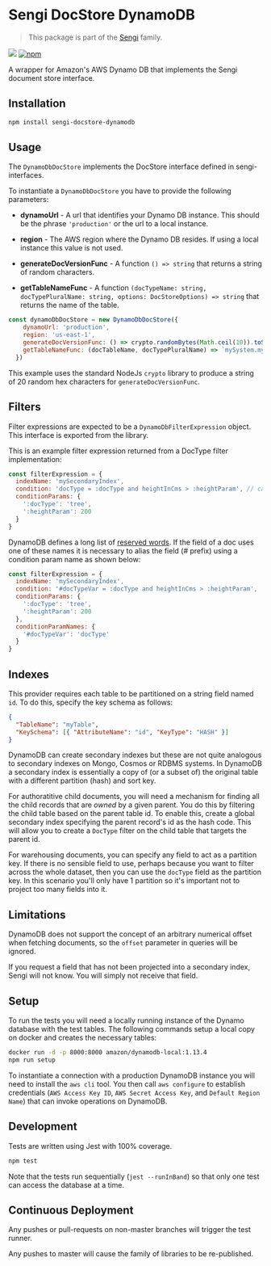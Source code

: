# Sengi DocStore DynamoDB
 
> This package is part of the [Sengi](https://github.com/karlhulme/sengi) family.

![](https://github.com/karlhulme/sengi/workflows/CD/badge.svg)
[![npm](https://img.shields.io/npm/v/sengi-docstore-dynamodb.svg)](https://www.npmjs.com/package/sengi-docstore-dynamodb)

A wrapper for Amazon's AWS Dynamo DB that implements the Sengi document store interface.

## Installation

```bash
npm install sengi-docstore-dynamodb
```

## Usage

The `DynamoDbDocStore` implements the DocStore interface defined in sengi-interfaces.

To instantiate a `DynamoDbDocStore` you have to provide the following parameters:

* **dynamoUrl** - A url that identifies your Dynamo DB instance.  This should be the phrase `'production'` or the url to a local instance.

* **region** - The AWS region where the Dynamo DB resides.  If using a local instance this value is not used.

* **generateDocVersionFunc** - A function `() => string` that returns a string of random characters.

* **getTableNameFunc** - A function `(docTypeName: string, docTypePluralName: string, options: DocStoreOptions) => string` that returns the name of the table.

```javascript
const dynamoDbDocStore = new DynamoDbDocStore({
    dynamoUrl: 'production',
    region: 'us-east-1',
    generateDocVersionFunc: () => crypto.randomBytes(Math.ceil(10)).toString('hex').slice(0, 20),
    getTableNameFunc: (docTableName, docTypePluralName) => `mySystem.myEnv.${docTypePluralName}`
  })
```

This example uses the standard NodeJs `crypto` library to produce a string of 20 random hex characters for `generateDocVersionFunc`.


## Filters

Filter expressions are expected to be a `DynamoDbFilterExpression` object.  This interface is exported from the library.

This is an example filter expression returned from a DocType filter implementation:

```javascript
const filterExpression = {
  indexName: 'mySecondaryIndex',
  condition: 'docType = :docType and heightInCms > :heightParam', // can use just the equality, or equality and sort
  conditionParams: {
    ':docType': 'tree',
    ':heightParam': 200
  }
}
```

DynamoDB defines a long list of [reserved words](https://docs.aws.amazon.com/amazondynamodb/latest/developerguide/ReservedWords.html).  If the field of a doc uses one of these names it is necessary to alias the field (# prefix) using a condition param name as shown below:

```javascript
const filterExpression = {
  indexName: 'mySecondaryIndex',
  condition: '#docTypeVar = :docType and heightInCms > :heightParam',
  conditionParams: {
    ':docType': 'tree',
    ':heightParam': 200
  },
  conditionParamNames: {
    '#docTypeVar': 'docType'
  }
}
```

## Indexes

This provider requires each table to be partitioned on a string field named `id`.  To do this, specify the key schema as follows:

```json
{
  "TableName": "myTable",
  "KeySchema": [{ "AttributeName": "id", "KeyType": "HASH" }]
}
```

DynamoDB can create secondary indexes but these are not quite analogous to secondary indexes on Mongo, Cosmos or RDBMS systems.  In DynamoDB a secondary index is essentially a copy of (or a subset of) the original table with a different partition (hash) and sort key.

For authoratitive child documents, you will need a mechanism for finding all the child records that are *owned* by a given parent.  You do this by filtering the child table based on the parent table id.  To enable this, create a global secondary index specifying the parent record's id as the hash code.  This will allow you to create a `DocType` filter on the child table that targets the parent id.

For warehousing documents, you can specify any field to act as a partition key.  If there is no sensible field to use, perhaps because you want to filter across the whole dataset, then you can use the `docType` field as the partition key.  In this scenario you'll only have 1 partition so it's important not to project too many fields into it.


## Limitations

DynamoDB does not support the concept of an arbitrary numerical offset when fetching documents, so the `offset` parameter in queries will be ignored.

If you request a field that has not been projected into a secondary index, Sengi will not know.  You will simply not receive that field.


## Setup

To run the tests you will need a locally running instance of the Dynamo database with the test tables.  The following commands setup a local copy on docker and creates the necessary tables:

```bash
docker run -d -p 8000:8000 amazon/dynamodb-local:1.13.4
npm run setup
```

To instantiate a connection with a production DynamoDB instance you will need to install the `aws cli` tool.  You then call `aws configure` to establish credentials (`AWS Access Key ID`, `AWS Secret Access Key`, and `Default Region Name`) that can invoke operations on DynamoDB.


## Development

Tests are written using Jest with 100% coverage.

```bash
npm test
```

Note that the tests run sequentially (`jest --runInBand`) so that only one test can access the database at a time. 


## Continuous Deployment

Any pushes or pull-requests on non-master branches will trigger the test runner.

Any pushes to master will cause the family of libraries to be re-published.
